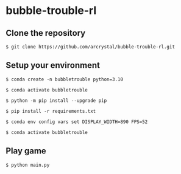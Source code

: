 # bubble-trouble-rl
## Clone the repository

    $ git clone https://github.com/arcrystal/bubble-trouble-rl.git

## Setup your environment

    $ conda create -n bubbletrouble python=3.10
    
    $ conda activate bubbletrouble

    $ python -m pip install --upgrade pip
    
    $ pip install -r requirements.txt

    $ conda env config vars set DISPLAY_WIDTH=890 FPS=52

    $ conda activate bubbletrouble

## Play game

    $ python main.py

    
